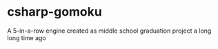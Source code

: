 # csharp-gomoku

A 5-in-a-row engine created as middle school graduation project a long long time ago
